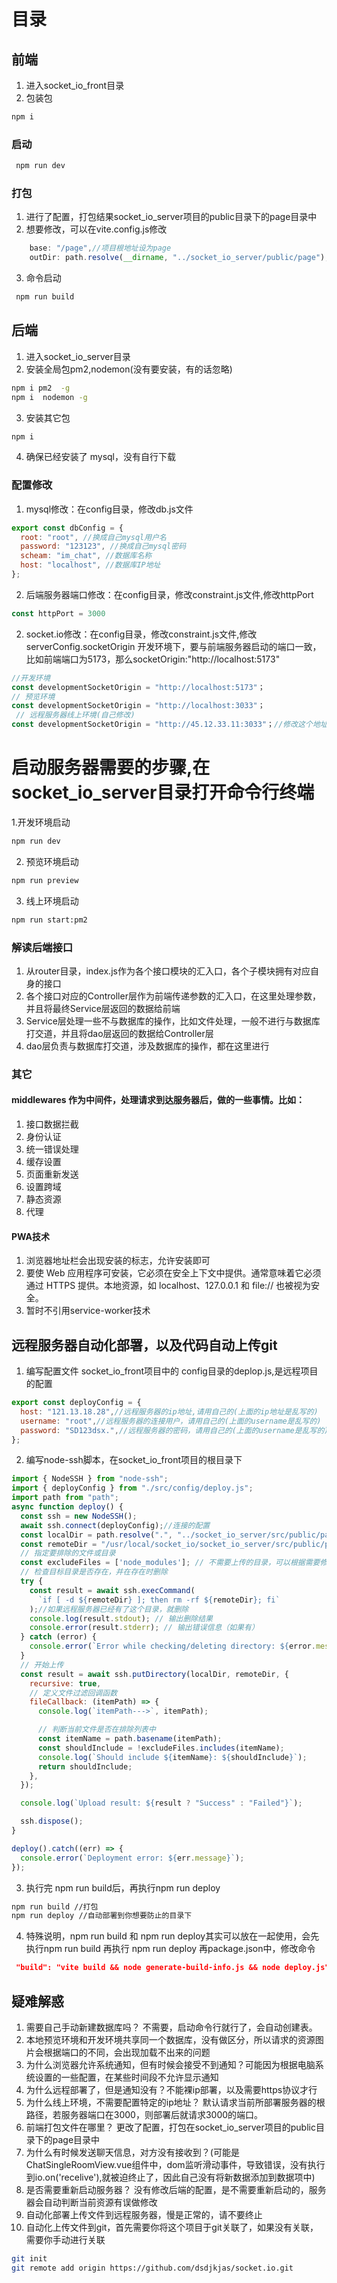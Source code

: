 <!--
 * @Author: strongest-qiang 1309148358@qq.com
 * @Date: 2024-01-06 23:26:44
 * @LastEditors: strongest-qiang 1309148358@qq.com
 * @LastEditTime: 2024-10-27 20:20:13
 * @FilePath: \Front-end\uni-app\uni-project\REMADE.md
 * @Description: 这是默认设置,请设置`customMade`, 打开koroFileHeader查看配置 进行设置: https://github.com/OBKoro1/koro1FileHeader/wiki/%E9%85%8D%E7%BD%AE
-->
# 目录
## 前端
1. 进入socket_io_front目录
2. 包装包
```bash
npm i
```
### 启动
```bash
 npm run dev
```
### 打包
1. 进行了配置，打包结果socket_io_server项目的public目录下的page目录中
2. 想要修改，可以在vite.config.js修改
```js
    base: "/page",//项目根地址设为page
    outDir: path.resolve(__dirname, "../socket_io_server/public/page"), //打包路径,
```
3. 命令启动
```bash
 npm run build
```

## 后端
1. 进入socket_io_server目录
2. 安装全局包pm2,nodemon(没有要安装，有的话忽略)
```bash
npm i pm2  -g
npm i  nodemon -g
```
3. 安装其它包
```bash
npm i
```
4. 确保已经安装了 mysql，没有自行下载
### 配置修改
1. mysql修改：在config目录，修改db.js文件
```js
export const dbConfig = {
  root: "root", //换成自己mysql用户名
  password: "123123", //换成自己mysql密码
  scheam: "im_chat", //数据库名称
  host: "localhost", //数据库IP地址
};
```
2. 后端服务器端口修改：在config目录，修改constraint.js文件,修改httpPort
```js
const httpPort = 3000
```
2. socket.io修改：在config目录，修改constraint.js文件,修改 serverConfig.socketOrigin
开发环境下，要与前端服务器启动的端口一致，比如前端端口为5173，那么socketOrigin:"http://localhost:5173"
```js
//开发环境
const developmentSocketOrigin = "http://localhost:5173"；
// 预览环境
const developmentSocketOrigin = "http://localhost:3033"；
 // 远程服务器线上环境(自己修改)
const developmentSocketOrigin = "http://45.12.33.11:3033"；//修改这个地址
```
# 启动服务器需要的步骤,在socket_io_server目录打开命令行终端
1.开发环境启动
```bash
npm run dev
```
2. 预览环境启动
```bash
npm run preview
```
3. 线上环境启动
```bash
npm run start:pm2
```
### 解读后端接口
1. 从router目录，index.js作为各个接口模块的汇入口，各个子模块拥有对应自身的接口
2. 各个接口对应的Controller层作为前端传递参数的汇入口，在这里处理参数，并且将最终Service层返回的数据给前端
3. Service层处理一些不与数据库的操作，比如文件处理，一般不进行与数据库打交道，并且将dao层返回的数据给Controller层
4. dao层负责与数据库打交道，涉及数据库的操作，都在这里进行
### 其它
#### middlewares 作为中间件，处理请求到达服务器后，做的一些事情。比如：
1. 接口数据拦截
2. 身份认证
3. 统一错误处理
4. 缓存设置
5. 页面重新发送
6. 设置跨域
7. 静态资源
8. 代理
#### PWA技术
1. 浏览器地址栏会出现安装的标志，允许安装即可
2. 要使 Web 应用程序可安装，它必须在安全上下文中提供。通常意味着它必须通过 HTTPS 提供。本地资源，如 localhost、127.0.0.1 和 file:// 也被视为安全。
3. 暂时不引用service-worker技术
## 远程服务器自动化部署，以及代码自动上传git
1. 编写配置文件 socket_io_front项目中的 config目录的deplop.js,是远程项目的配置
```js
export const deployConfig = {
  host: "121.13.18.28",//远程服务器的ip地址,请用自己的(上面的ip地址是乱写的)
  username: "root",//远程服务器的连接用户，请用自己的(上面的username是乱写的)
  password: "SD123dsx.",//远程服务器的密码，请用自己的(上面的username是乱写的)
};
```
2. 编写node-ssh脚本，在socket_io_front项目的根目录下
```js
import { NodeSSH } from "node-ssh";
import { deployConfig } from "./src/config/deploy.js";
import path from "path";
async function deploy() {
  const ssh = new NodeSSH();
  await ssh.connect(deployConfig);//连接的配置
  const localDir = path.resolve(".", "../socket_io_server/src/public/page/"); // 要自动化部署的前端目录
  const remoteDir = "/usr/local/socket_io/socket_io_server/src/public/page/"; // 远程服务器目标目录
  // 指定要排除的文件或目录
  const excludeFiles = ['node_modules']; // 不需要上传的目录，可以根据需要修改,比如说node_modules
  // 检查目标目录是否存在，并在存在时删除
  try {
    const result = await ssh.execCommand(
      `if [ -d ${remoteDir} ]; then rm -rf ${remoteDir}; fi`
    );//如果远程服务器已经有了这个目录，就删除
    console.log(result.stdout); // 输出删除结果
    console.error(result.stderr); // 输出错误信息（如果有）
  } catch (error) {
    console.error(`Error while checking/deleting directory: ${error.message}`);
  }
  // 开始上传
  const result = await ssh.putDirectory(localDir, remoteDir, {
    recursive: true,
    // 定义文件过滤回调函数
    fileCallback: (itemPath) => {
      console.log(`itemPath--->`, itemPath);

      // 判断当前文件是否在排除列表中
      const itemName = path.basename(itemPath);
      const shouldInclude = !excludeFiles.includes(itemName);
      console.log(`Should include ${itemName}: ${shouldInclude}`);
      return shouldInclude;
    },
  });

  console.log(`Upload result: ${result ? "Success" : "Failed"}`);

  ssh.dispose();
}

deploy().catch((err) => {
  console.error(`Deployment error: ${err.message}`);
});

```
3. 执行完 npm run build后，再执行npm run deploy
```sh
npm run build //打包
npm run deploy //自动部署到你想要防止的目录下
```
4. 特殊说明，npm run build 和 npm run deploy其实可以放在一起使用，会先执行npm run build 再执行 npm run deploy
再package.json中，修改命令
```json
 "build": "vite build && node generate-build-info.js && node deploy.js",
```

## 疑难解惑
1. 需要自己手动新建数据库吗？ 不需要，启动命令行就行了，会自动创建表。
2. 本地预览环境和开发环境共享同一个数据库，没有做区分，所以请求的资源图片会根据端口的不同，会出现加载不出来的问题
3. 为什么浏览器允许系统通知，但有时候会接受不到通知？可能因为根据电脑系统设置的一些配置，在某些时间段不允许显示通知
4. 为什么远程部署了，但是通知没有？不能裸ip部署，以及需要https协议才行
5. 为什么线上环境，不需要配置特定的ip地址？ 默认请求当前所部署服务器的根路径，若服务器端口在3000，则部署后就请求3000的端口。
6. 前端打包文件在哪里？ 更改了配置，打包在socket_io_server项目的public目录下的page目录中
7. 为什么有时候发送聊天信息，对方没有接收到？(可能是ChatSingleRoomView.vue组件中，dom监听滑动事件，导致错误，没有执行到io.on('recelive'),就被迫终止了，因此自己没有将新数据添加到数据项中)
8. 是否需要重新启动服务器？ 没有修改后端的配置，是不需要重新启动的，服务器会自动判断当前资源有误做修改
9. 自动化部署上传文件到远程服务器，慢是正常的，请不要终止
10. 自动化上传文件到git，首先需要你将这个项目于git关联了，如果没有关联，需要你手动进行关联
``` sh
git init
git remote add origin https://github.com/dsdjkjas/socket.io.git
```


